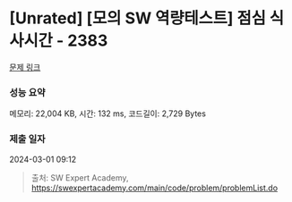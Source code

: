 # [Unrated] [모의 SW 역량테스트] 점심 식사시간 - 2383 

[문제 링크](https://swexpertacademy.com/main/code/problem/problemDetail.do?contestProbId=AV5-BEE6AK0DFAVl) 

### 성능 요약

메모리: 22,004 KB, 시간: 132 ms, 코드길이: 2,729 Bytes

### 제출 일자

2024-03-01 09:12



> 출처: SW Expert Academy, https://swexpertacademy.com/main/code/problem/problemList.do